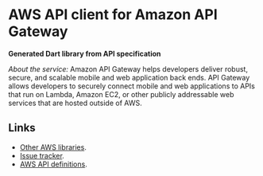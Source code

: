 # AWS API client for Amazon API Gateway

**Generated Dart library from API specification**

*About the service:*
Amazon API Gateway helps developers deliver robust, secure, and scalable
mobile and web application back ends. API Gateway allows developers to
securely connect mobile and web applications to APIs that run on Lambda,
Amazon EC2, or other publicly addressable web services that are hosted
outside of AWS.

## Links

- [Other AWS libraries](https://github.com/agilord/aws_client/tree/master/generated).
- [Issue tracker](https://github.com/agilord/aws_client/issues).
- [AWS API definitions](https://github.com/aws/aws-sdk-js/tree/master/apis).
